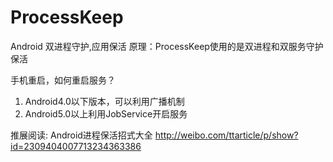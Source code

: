 # ProcessKeep
Android 双进程守护,应用保活
原理：ProcessKeep使用的是双进程和双服务守护保活</br>


手机重启，如何重启服务？</br>
1. Android4.0以下版本，可以利用广播机制 </br>
2. Android5.0以上利用JobService开启服务 </br>


推展阅读:
Android进程保活招式大全
http://weibo.com/ttarticle/p/show?id=2309404007713234363386
 

